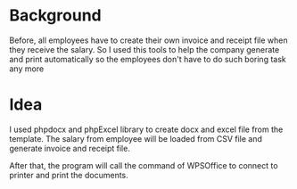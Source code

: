 # Background

Before, all employees have to create their own invoice and receipt file when they receive the salary. 
So I used this tools to help the company generate and print automatically so the employees don't have to do such boring task any more

# Idea

I used phpdocx and phpExcel library to create docx and excel file from the template.
The salary from employee will be loaded from CSV file and generate invoice and receipt file.

After that, the program will call the command of WPSOffice to connect to printer and print the documents.
